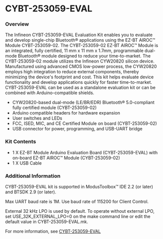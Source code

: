# CYBT-253059-EVAL

### Overview

The Infineon CYBT-253059-EVAL Evaluation Kit enables you to evaluate and develop single-chip Bluetooth&#174; applications using the EZ-BT AIROC&#8482; Module CYBT-253059-02. The CYBT-253059-02 EZ-BT AIROC&#8482; Module is an integrated, fully certified, 11 mm x 11 mm x 1.7mm, programmable dual-mode Bluetooth&#174; module designed to reduce your time-to-market. The CYBT-253059-02 module utilizes the Infineon CYW20820 silicon device.  Manufactured using advanced CMOS low-power process, the CYW20820 employs high integration to reduce external components, thereby minimizing the device's footprint and cost. This kit helps evaluate device functionality and develop applications quickly for faster time-to-market. CYBT-253059-EVAL can be used as a standalone evaluation kit or can be combined with Arduino-compatible shields.

* CYW20820-based dual-mode (LE/BR/EDR) Bluetooth&#174; 5.0-compliant fully certified module (CYBT-253059-02)
* Arduino compatible headers for hardware expansion
* User switches and LEDs
* FCC, ISED, MIC, and CE Certified Module on board (CYBT-253059-02)
* USB connector for power, programming, and USB-UART bridge

### Kit Contents

* 1 X EZ-BT Module Arduino Evaluation Board (CYBT-253059-EVAL) with on-board EZ-BT AIROC&#8482; Module (CYBT-253059-02)
* 1 X USB Cable

### Additional Information

CYBT-253059-EVAL kit is supported in ModusToolbox&#8482; IDE 2.2 (or later) and BTSDK 2.9 (or later).

Max UART baud rate is 1M. Use baud rate of 115200 for Client Control.

External 32 kHz LPO is used by default. To operate without external LPO, set USE\_32K\_EXTERNAL\_LPO=0 on the make command line or edit the default value in CYBT-253059-EVAL.mk.

For more information, see [CYBT-253059-EVAL](https://www.infineon.com/cms/en/product/evaluation-boards/cybt-253059-eval/)
